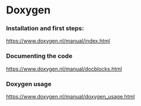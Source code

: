 # Doxygen

### Installation and first steps:
https://www.doxygen.nl/manual/index.html

### Documenting the code 
https://www.doxygen.nl/manual/docblocks.html

### Doxygen usage 
https://www.doxygen.nl/manual/doxygen_usage.html
